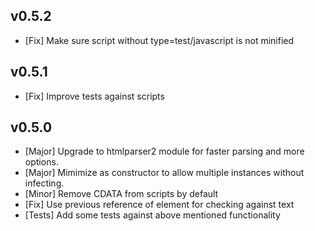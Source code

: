## v0.5.2
- [Fix] Make sure script without type=test/javascript is not minified

## v0.5.1
- [Fix] Improve tests against scripts 

## v0.5.0
- [Major] Upgrade to htmlparser2 module for faster parsing and more options.
- [Major] Mimimize as constructor to allow multiple instances without infecting.
- [Minor] Remove CDATA from scripts by default
- [Fix] Use previous reference of element for checking against text
- [Tests] Add some tests against above mentioned functionality
